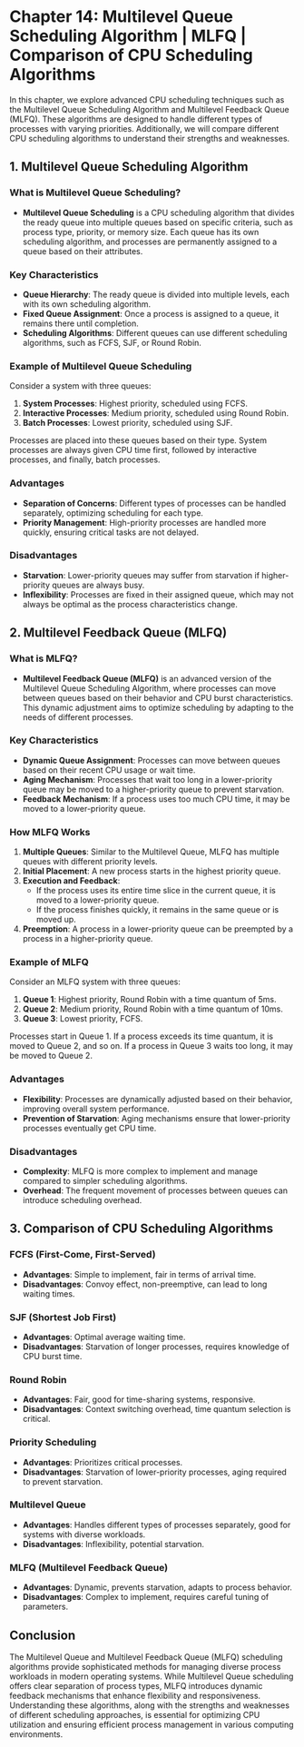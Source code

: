 # Chapter 14: Multilevel Queue Scheduling Algorithm | MLFQ | Comparison of CPU Scheduling Algorithms

In this chapter, we explore advanced CPU scheduling techniques such as the Multilevel Queue Scheduling Algorithm and Multilevel Feedback Queue (MLFQ). These algorithms are designed to handle different types of processes with varying priorities. Additionally, we will compare different CPU scheduling algorithms to understand their strengths and weaknesses.

## 1. Multilevel Queue Scheduling Algorithm

### What is Multilevel Queue Scheduling?

- **Multilevel Queue Scheduling** is a CPU scheduling algorithm that divides the ready queue into multiple queues based on specific criteria, such as process type, priority, or memory size. Each queue has its own scheduling algorithm, and processes are permanently assigned to a queue based on their attributes.

### Key Characteristics

- **Queue Hierarchy**: The ready queue is divided into multiple levels, each with its own scheduling algorithm.
- **Fixed Queue Assignment**: Once a process is assigned to a queue, it remains there until completion.
- **Scheduling Algorithms**: Different queues can use different scheduling algorithms, such as FCFS, SJF, or Round Robin.

### Example of Multilevel Queue Scheduling

Consider a system with three queues:

1. **System Processes**: Highest priority, scheduled using FCFS.
2. **Interactive Processes**: Medium priority, scheduled using Round Robin.
3. **Batch Processes**: Lowest priority, scheduled using SJF.

Processes are placed into these queues based on their type. System processes are always given CPU time first, followed by interactive processes, and finally, batch processes.

### Advantages

- **Separation of Concerns**: Different types of processes can be handled separately, optimizing scheduling for each type.
- **Priority Management**: High-priority processes are handled more quickly, ensuring critical tasks are not delayed.

### Disadvantages

- **Starvation**: Lower-priority queues may suffer from starvation if higher-priority queues are always busy.
- **Inflexibility**: Processes are fixed in their assigned queue, which may not always be optimal as the process characteristics change.

## 2. Multilevel Feedback Queue (MLFQ)

### What is MLFQ?

- **Multilevel Feedback Queue (MLFQ)** is an advanced version of the Multilevel Queue Scheduling Algorithm, where processes can move between queues based on their behavior and CPU burst characteristics. This dynamic adjustment aims to optimize scheduling by adapting to the needs of different processes.

### Key Characteristics

- **Dynamic Queue Assignment**: Processes can move between queues based on their recent CPU usage or wait time.
- **Aging Mechanism**: Processes that wait too long in a lower-priority queue may be moved to a higher-priority queue to prevent starvation.
- **Feedback Mechanism**: If a process uses too much CPU time, it may be moved to a lower-priority queue.

### How MLFQ Works

1. **Multiple Queues**: Similar to the Multilevel Queue, MLFQ has multiple queues with different priority levels.
2. **Initial Placement**: A new process starts in the highest priority queue.
3. **Execution and Feedback**:
   - If the process uses its entire time slice in the current queue, it is moved to a lower-priority queue.
   - If the process finishes quickly, it remains in the same queue or is moved up.
4. **Preemption**: A process in a lower-priority queue can be preempted by a process in a higher-priority queue.

### Example of MLFQ

Consider an MLFQ system with three queues:

1. **Queue 1**: Highest priority, Round Robin with a time quantum of 5ms.
2. **Queue 2**: Medium priority, Round Robin with a time quantum of 10ms.
3. **Queue 3**: Lowest priority, FCFS.

Processes start in Queue 1. If a process exceeds its time quantum, it is moved to Queue 2, and so on. If a process in Queue 3 waits too long, it may be moved to Queue 2.

### Advantages

- **Flexibility**: Processes are dynamically adjusted based on their behavior, improving overall system performance.
- **Prevention of Starvation**: Aging mechanisms ensure that lower-priority processes eventually get CPU time.

### Disadvantages

- **Complexity**: MLFQ is more complex to implement and manage compared to simpler scheduling algorithms.
- **Overhead**: The frequent movement of processes between queues can introduce scheduling overhead.

## 3. Comparison of CPU Scheduling Algorithms

### FCFS (First-Come, First-Served)

- **Advantages**: Simple to implement, fair in terms of arrival time.
- **Disadvantages**: Convoy effect, non-preemptive, can lead to long waiting times.

### SJF (Shortest Job First)

- **Advantages**: Optimal average waiting time.
- **Disadvantages**: Starvation of longer processes, requires knowledge of CPU burst time.

### Round Robin

- **Advantages**: Fair, good for time-sharing systems, responsive.
- **Disadvantages**: Context switching overhead, time quantum selection is critical.

### Priority Scheduling

- **Advantages**: Prioritizes critical processes.
- **Disadvantages**: Starvation of lower-priority processes, aging required to prevent starvation.

### Multilevel Queue

- **Advantages**: Handles different types of processes separately, good for systems with diverse workloads.
- **Disadvantages**: Inflexibility, potential starvation.

### MLFQ (Multilevel Feedback Queue)

- **Advantages**: Dynamic, prevents starvation, adapts to process behavior.
- **Disadvantages**: Complex to implement, requires careful tuning of parameters.

## Conclusion

The Multilevel Queue and Multilevel Feedback Queue (MLFQ) scheduling algorithms provide sophisticated methods for managing diverse process workloads in modern operating systems. While Multilevel Queue scheduling offers clear separation of process types, MLFQ introduces dynamic feedback mechanisms that enhance flexibility and responsiveness. Understanding these algorithms, along with the strengths and weaknesses of different scheduling approaches, is essential for optimizing CPU utilization and ensuring efficient process management in various computing environments.
